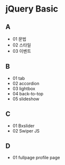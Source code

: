 # jQuery Basic
## A 
* 01 문법
* 02 스타일
* 03 이벤트 
## B 
* 01 tab
* 02 accordion
* 03 lightbox
* 04 back-to-top
* 05 slideshow
## C
* 01 Bxslider
* 02 Swiper JS
## D
* 01 fullpage profile page


